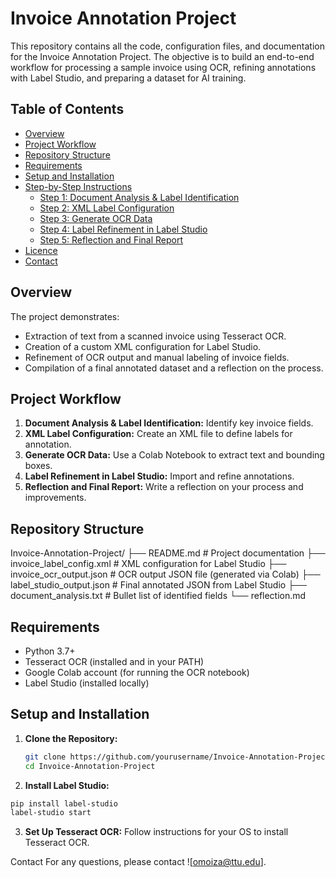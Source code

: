 # Invoice Annotation Project

This repository contains all the code, configuration files, and documentation for the Invoice Annotation Project. The objective is to build an end-to-end workflow for processing a sample invoice using OCR, refining annotations with Label Studio, and preparing a dataset for AI training.

## Table of Contents
- [Overview](#overview)
- [Project Workflow](#project-workflow)
- [Repository Structure](#repository-structure)
- [Requirements](#requirements)
- [Setup and Installation](#setup-and-installation)
- [Step-by-Step Instructions](#step-by-step-instructions)
  - [Step 1: Document Analysis & Label Identification](#step-1-document-analysis--label-identification)
  - [Step 2: XML Label Configuration](#step-2-xml-label-configuration)
  - [Step 3: Generate OCR Data](#step-3-generate-ocr-data)
  - [Step 4: Label Refinement in Label Studio](#step-4-label-refinement-in-label-studio)
  - [Step 5: Reflection and Final Report](#step-5-reflection-and-final-report)
- [Licence](#licence)
- [Contact](#contact)

## Overview

The project demonstrates:
- Extraction of text from a scanned invoice using Tesseract OCR.
- Creation of a custom XML configuration for Label Studio.
- Refinement of OCR output and manual labeling of invoice fields.
- Compilation of a final annotated dataset and a reflection on the process.

## Project Workflow

1. **Document Analysis & Label Identification:** Identify key invoice fields.
2. **XML Label Configuration:** Create an XML file to define labels for annotation.
3. **Generate OCR Data:** Use a Colab Notebook to extract text and bounding boxes.
4. **Label Refinement in Label Studio:** Import and refine annotations.
5. **Reflection and Final Report:** Write a reflection on your process and improvements.

## Repository Structure
Invoice-Annotation-Project/ ├── README.md # Project documentation ├── invoice_label_config.xml # XML configuration for Label Studio ├── invoice_ocr_output.json # OCR output JSON file (generated via Colab) ├── label_studio_output.json # Final annotated JSON from Label Studio ├── document_analysis.txt # Bullet list of identified fields └── reflection.md


## Requirements

- Python 3.7+  
- Tesseract OCR (installed and in your PATH)  
- Google Colab account (for running the OCR notebook)  
- Label Studio (installed locally)

## Setup and Installation

1. **Clone the Repository:**
   ```bash
   git clone https://github.com/yourusername/Invoice-Annotation-Project.git
   cd Invoice-Annotation-Project

2. **Install Label Studio:**
```bash
pip install label-studio
label-studio start
```
3. **Set Up Tesseract OCR:**
Follow instructions for your OS to install Tesseract OCR.

Contact
For any questions, please contact ![omoiza@ttu.edu].
